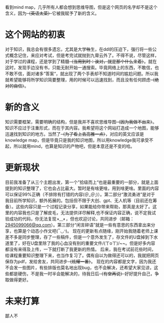看到mind map，几乎所有人都会想到思维导图，但是这个网页的名字却不是这个含义，因为~~（英语太菜）~~它被我赋予了新的含义。
# 这个网站的初衷
对于知识，我总会有很多遗忘，尤其是大学~~牲~~生，在ddl的压迫下，强行将一些公式概念记住，来应对考试，但是考完试就抛到九霄云外了。不得不说，尽管这样，对于学过的课程，还是学到了精髓~~（当用到时：诶对，就是那个什么来着）~~。就在这时，发现手边没有书，只能无耐开始一通搜索。毕竟网络上的东西，不敢信，也不敢不信，面对诸多”答案“，就出现了两个手表却不知道时间的尴尬问题。所以我就希望能够将所学知识简要整理，用的时候可以迅速找到，而且没有任何顾虑~~（绝对的自信）~~。
# 新的含义
知识需要框架，需要明确的结构，但是我并不喜欢思维导图~~（因为我做不出来）~~。知识不应过于注重形式，而在于其内容。我希望将这个网站打造成一个地图，能够迅速找到知识的地方。当然了~~（为了看上去高雅一点）~~，对应的英文应该是knowledge map，但是毕竟只是我的知识地图，所以用knowledge我可承受不起，所以就用mind，也算是知识的产物吧，但是本意还是不变的哈。
# 更新现状
目前我准备了从三个主题出发，第一个”拾级而上“也是最重要的一部分，就是上面提到的知识整理了，它也会占比最大。暂时是有啥更啥，用到啥更啥。里面的内容可以保证99%正确（不排除有打错的内容(＠\_＠;)）。第二部分“激流勇进”是对于我目前所学知识，额外拓展的。包括但不限于大创、gpt、无人机等（目前还在筹备）。这些内容只是一个过程记录分享，如果能给你带来帮助，那真是太好了。这里的内容我也只是了解皮毛，无法提供详尽解释,也不保证内容正确，说不定我试验成功的代码，你无法复现◑﹏◐，但也欢迎讨论，共同进步（邮箱： 2945099066@qq.com）。第三部分“闲言碎语”就是一些有意思的东西拿出来分享，也算是个动态小作文吧(‾◡◝)。
现在的更新有点随缘，刚开始我随着老师上课差不多是同步整理，存了一些稿件，但是一个意外发生了，存文件的U盘掉到下水道里了，好在U盘里除了我的心血没有别的重要文件/(ㄒoㄒ)/\~\~。但是好多内容都没有来得及上传，一下就打断了我更新的热情。
后来，我在考试前花些时间，给课程重要知识整理下来，也当作复习了。偶有自以为做得还可以的，我就把网页保存为pdf，发给舍友，共同进步~~（炫耀一番）~~。
现在的内容都是文字，因为我还不会发一些图片，有些排版也莫名地出现bug，也不会解决，还希望大家见谅，这些都是硬伤，不是我一时半会能解决的，待我日后~~（有空再说）~~好好提升自己，争取做得更好。
# 未来打算
鄙人不
